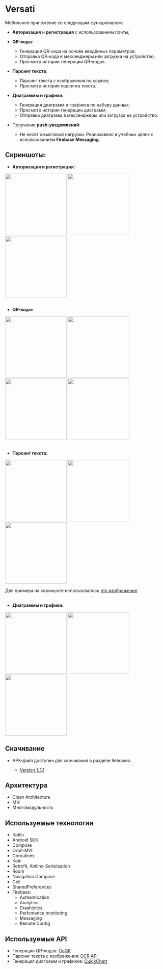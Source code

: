 # Versati

  Мобильное приложение со следующим функционалом:
* **Авторизация** и **регистрация** с использованием почты;

* **QR-коды**:
  * Генерация QR-кода на основе введённых параметров;
  * Отправка QR-кода в мессенджеры или загрузка на устройство;
  * Просмотр истории генерации QR-кодов.

* **Парсинг текста**:
  * Парсинг текста с изображения по ссылке;
  * Просмотр истории парсинга текста.

* **Диаграммы и графики**:
  * Генерация диаграмм и графиков по набору данных;
  * Просмотр истории генерации диаграмм;
  * Отправка диаграмм в мессенджеры или загрузка на устройство.

* Получение **push-уведомлений**:
  * Не несёт смысловой нагрузки. Реализовано в учебных целях с использованием **Firebase Messaging**.

## Скриншоты:
* **Авторизация и регистрация:**

<image src='https://github.com/arshapshap/versati/assets/48681339/5ef80259-70fc-405c-a96b-35dbeddc55f8' width=200 />
<image src='https://github.com/arshapshap/versati/assets/48681339/a94402f1-882a-4377-87d7-7a3f76dfe3bb' width=200 />
<image src='https://github.com/arshapshap/versati/assets/48681339/b6ae8de2-e74c-4856-8101-f5eb5fb3db10' width=200 />
<br>
<br>

* **QR-коды:**

<image src='https://github.com/arshapshap/versati/assets/48681339/ac5d3781-52c8-41d1-9480-881d55a75880' width=200 />
<image src='https://github.com/arshapshap/versati/assets/48681339/a690d43a-6424-4cd6-99c4-2a6a2176fe11' width=200 />
<image src='https://github.com/arshapshap/versati/assets/48681339/594229c3-ef1e-44aa-9d3d-24f6ed7445f7' width=200 />
<image src='https://github.com/arshapshap/versati/assets/48681339/a3c53a9a-ff30-4ed7-a515-34f1863d328d' width=200 />
<br>
<br>

* **Парсинг текста:**

<image src='https://github.com/arshapshap/versati/assets/48681339/a29659f3-a243-4cf7-acea-d2659d4a6b42' width=200 />
<image src='https://github.com/arshapshap/versati/assets/48681339/ca5e22cf-2f73-418c-be56-42fcb32bac7f' width=200 />
<image src='https://github.com/arshapshap/versati/assets/48681339/9d1f004b-1a71-44c2-9e65-3f1a6b80b549' width=200 />

Для примера на скриншоте использовалось [это изображение](https://favim.com/pd/s6/orig/61/text-harry-potter-hermione-Favim.com-576725.jpg).
<br>
<br>

* **Диаграммы и графики:**

<image src='https://github.com/arshapshap/versati/assets/48681339/bca5ce24-5201-442e-b92a-b908fd247bd6' width=200 />
<image src='https://github.com/arshapshap/versati/assets/48681339/0c8b1358-7eaa-43a1-ab4a-70f80e46a8e6' width=200 />
<image src='https://github.com/arshapshap/versati/assets/48681339/426f8f9b-fa96-4770-a0a4-691a4a7c709b' width=200 />


## Скачивание
      
  * APK-файл доступен для скачивания в разделе Releases:

    - [Version 1.3.1](https://github.com/arshapshap/versati/releases/tag/v1.3.1)

## Архитектура
* Clean Architecture
* MVI
* Многомодульность

## Используемые технологии
* Kotlin
* Android SDK
* Compose
* Orbit-MVI
* Coroutines
* Koin
* Retrofit, Kotlinx-Serialization
* Room
* Navigation Compose
* Coil
* SharedPreferences
* Firebase:
  - Authentication
  - Analytics
  - Crashlytics
  - Perfomance monitoring
  - Messaging
  - Remote Config

## Используемые API
* Генерация QR-кодов: [GoQR](https://goqr.me/api/)
* Парсинг текста с изображения: [OCR API](https://ocr.space/OCRAPI)
* Генерация диаграмм и графиков: [QuickChart](https://quickchart.io/)
